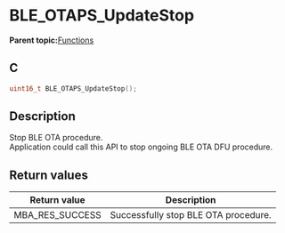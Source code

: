 # BLE\_OTAPS\_UpdateStop

**Parent topic:**[Functions](GUID-95AA5A7D-9316-4F7D-9AB8-839345072AEA.md)

## C

```c
uint16_t BLE_OTAPS_UpdateStop();
```

## Description

Stop BLE OTA procedure.<br />Application could call this API to stop ongoing BLE OTA DFU procedure.

## Return values

|Return value|Description|
|------------|-----------|
|MBA\_RES\_SUCCESS|Successfully stop BLE OTA procedure.|

